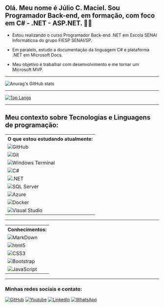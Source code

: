 
## Olá. Meu nome é Júlio C. Maciel. Sou Programador Back-end, em formação, com foco em C# - .NET - ASP.NET. 🙋‍♂️

+ Estou realizando o curso Programador Back-end .NET em Escola SENAI Informáticoa do grupo FIESP SENAI/SP.

+ Em paralelo, estudo a documentação da linguagem C# e plataforma .NET em Microsoft Docs.

+ Meu objetivo é trabalhar com desenvolvimento e me tornar um Microsoft MVP.


<hr />

![Anurag's GitHub stats](https://github-readme-stats.vercel.app/api?username=juliomaciel7&show_icons=true&theme=dark)

<hr />

[![Top Langs](https://github-readme-stats.vercel.app/api/top-langs/?username=juliomaciel7&layout=compact)](https://github.com/anuraghazra/github-readme-stats)


<hr />

<h2>Meu contexto sobre Tecnologias e Linguagens de programação:</h2>

<table style="width:100%">
  <tr>
    <th>O que estou estudando atualmente:</th>
  </tr>
  <tr>
    <td><img alt="GitHub" src="https://img.shields.io/badge/GitHub-100000?style=for-the-badge&logo=github&logoColor=white" /> </td>
  </tr>
   <tr>
    <td><img alt="Git" src="https://img.shields.io/badge/GIT-E44C30?style=for-the-badge&logo=git&logoColor=white" /> </td>
  </tr>
   <tr>
    <td><img alt="Windows Terminal" src="https://img.shields.io/badge/windows%20terminal-4D4D4D?style=for-the-badge&logo=windows%20terminal&logoColor=white" /> </td>
  </tr>
  <tr>
    <td><img alt="C#" src="https://img.shields.io/badge/C%23-239120?style=for-the-badge&logo=c-sharp&logoColor=white" /> </td>
  </tr>
  <tr>
    <td><img alt=".NET" src="https://img.shields.io/badge/.NET-5C2D91?style=for-the-badge&logo=.net&logoColor=white" /> </td>
  </tr>
  <tr>
    <td>
    <img alt="SQL Server" src="https://img.shields.io/badge/Microsoft_SQL_Server-CC2927?style=for-the-badge&logo=microsoft-sql-server&logoColor=white" /> 
    </td>
  </tr>
  <tr>
    <td>
    <img alt="Azure" src="https://img.shields.io/badge/Microsoft_Azure-0089D6?style=for-the-badge&logo=microsoft-azure&logoColor=white" /> 
    </td>
  </tr>
  <tr>
    <td><img alt="Docker" src="https://badgen.net/badge/icon/docker?icon=docker&label" /> </td>
  </tr>
   <tr>
    <td><img alt="Visual Studio" src="https://badgen.net/badge/icon/visualstudio?icon=visualstudio&label" /> </td>
  </tr>
</table>

<hr />

<table style="width:100%">
  <tr>
    <th>Conhecimentos:</th>
  </tr>
  <tr>
    <td><img alt="MarkDown" src="https://img.shields.io/badge/Markdown-000000?style=for-the-badge&logo=markdown&logoColor=white" /></td>
  </tr>
  <tr>
    <td><img alt="html5" src="https://img.shields.io/badge/HTML5-E34F26?style=for-the-badge&logo=html5&logoColor=white" /> </td>  
  </tr>
  <tr>
    <td>
    <img alt="CSS3" src="https://img.shields.io/badge/CSS3-1572B6?style=for-the-badge&logo=css3&logoColor=white" /> 
    </td>
  </tr>
  <tr>
     <td>
    <img alt="Bootstrap" src="https://img.shields.io/badge/Bootstrap-563D7C?style=for-the-badge&logo=bootstrap&logoColor=white" /> 
    </td>
  </tr>
  <tr> 
    <td>
    <img alt="JavaScript" src="https://img.shields.io/badge/JavaScript-F7DF1E?style=for-the-badge&logo=javascript&logoColor=black" /> 
    </td> 
  </tr>
</table>

<hr />

 ### Minhas redes sociais e contato:

 [![GitHub](https://img.shields.io/badge/GitHub-100000?style=for-the-badge&logo=github&logoColor=white)](https://github.com/juliomaciel7)
 [![Youtube](https://img.shields.io/badge/YouTube-FF0000?style=for-the-badge&logo=youtube&logoColor=white)](https://www.youtube.com/channel/UCl6CfAG_OHF1pIvOHgmcf4Q)
 [![LinkedIn](https://img.shields.io/badge/LinkedIn-0077B5?style=for-the-badge&logo=linkedin&logoColor=white)](https://www.linkedin.com/in/j%C3%BAlio-maciel-99a894231/)
 [![WhatsApp](https://img.shields.io/badge/WhatsApp-25D366?style=for-the-badge&logo=whatsapp&logoColor=white)](https://api.whatsapp.com/send?phone=5541995112098&text=)



